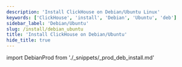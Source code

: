```yaml
---
description: 'Install ClickHouse on Debian/Ubuntu Linux'
keywords: ['ClickHouse', 'install', 'Debian', 'Ubuntu', 'deb']
sidebar_label: 'Debian/Ubuntu'
slug: /install/debian_ubuntu
title: 'Install ClickHouse on Debian/Ubuntu'
hide_title: true
---
```


import DebianProd from './_snippets/_prod_deb_install.md'

<DebianProd/>